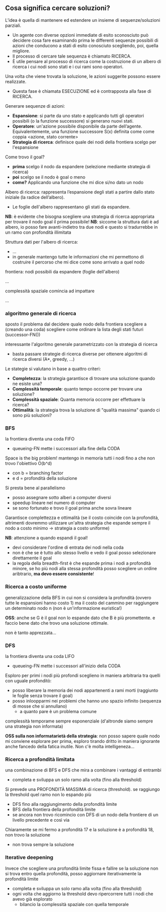 ## Cosa significa cercare soluzioni?
L’idea è quella di mantenere ed estendere un insieme di sequenze/soluzioni parziali.
- Un agente con diverse opzioni immediate di esito sconosciuto può decidere cosa fare esaminando prima le differenti sequenze possibili di azioni che conducono a stati di esito conosciuto scegliendo, poi, quella migliore.
- Il processo di cercare tale sequenza è chiamato RICERCA.
- È utile pensare al processo di ricerca come la costruzione di un albero di ricerca i cui nodi sono stati e i cui rami sono operatori.

Una volta che viene trovata la soluzione, le azioni suggerite possono essere realizzate.
- Questa fase è chiamata ESECUZIONE ed è contrapposta alla fase di RICERCA.

Generare sequenze di azioni:
- **Espansione**: si parte da uno stato e applicando tutti gli operatori possibili (o la funzione successore) si generano nuovi stati. 
- **Operatore**: un'azione possibile disponibile da parte dell’agente. Equivalentemente, una funzione successore S(x) definita come come coppia \<azione, stato corrente>
- **Strategia di ricerca**: definisce quale dei nodi della frontiera scelgo per l'espansione

Come trovo il goal?
- **prima** scelgo il nodo da espandere (selezione mediante strategia di ricerca)
- **poi** scelgo se il nodo è goal o meno
- **come?** Applicando una funzione che mi dice si/no dato un nodo

Albero di ricerca: rappresenta l’espansione degli stati a partire dallo stato iniziale (la radice dell’albero).
- Le foglie dell'albero rappresentano gli stati da espandere.

**NB**: è evidente che bisogna scegliere una strategia di ricerca appropriata per trovare il nodo goal il prima possibile!
**NB**: siccome la struttura dati è ad albero, io posso fare avanti-indietro tra due nodi e questo si tradurrebbe in un ramo con profondità illimitata 






Struttura dati per l'albero di ricerca:
- ...
- in generale mantengo tutte le informazioni che mi permettono di costruire il percorso che mi dice come sono arrivato a quel nodo

frontiera: nodi possibili da espandere (foglie dell'albero)

...

complessità spaziale comincia ad impattare

...

### algoritmo generale di ricerca
sposto il problema dal decidere quale nodo della frontiera scegliere a (creando una coda) scegliere come ordinare la lista degli stati futuri (successor-FN())

interessante l'algoritmo generale parametrizzato con la strategia di ricerca 
- basta passare strategie di ricerca diverse per ottenere algoritmi di ricerca diversi (A*, greedy, ...)



Le stategie si valutano in base a quattro criteri: 
- **Completezza**: la strategia garantisce di trovare una soluzione quando ne esiste una?
- **Complessità temporale**: quanto tempo occorre per trovare una soluzione?
- **Complessità spaziale**: Quanta memoria occorre per effettuare la ricerca?
- **Ottimalità**: la strategia trova la soluzione di "qualità massima" quando ci sono più soluzioni?



### BFS
la frontiera diventa una coda FIFO
- queueing-FN mette i successori alla fine della CODA

Space is the big problem! mantengo in memoria tutti i nodi fino a che non trovo l'obiettivo O(b^d)
- con b = branching factor
- e d = profondità della soluzione

Si presta bene al parallelismo
- posso assegnare sotto alberi a computer diversi
- speedup lineare nel numero di computer
- se sono fortunato e trovo il goal prima anche sovra lineare

Garantisce complettezza e ottimalità (se il costo coincide con la profondità, altrimenti dovremmo utilizzare un'altra strategia che espande sempre il nodo a costo minimo -> strategia a costo uniforme)

**NB**: attenzione a quando espandi il goal!
- devi considerare l'ordine di entrata dei nodi nella coda
- non è che se è tutto allo stesso livello e vedo il goal posso selezionare direttamente il goal
- la regola della breadth-first è che espande prima i nodi a profondità minore, se ho più nodi alla stessa profondità posso scegliere un ordine aribtrario, **ma devo essere consistente**!



### Ricerca a costo uniforme
generalizzazione della BFS in cui non si considera la profondità (ovvero tutte le espansioni hanno costo 1) ma il costo del cammino per raggiungere un determinato nodo n (non è un'informazione euristica!)

**OSS**: anche se G è il goal non lo espande dato che B è più promettente. e faccio bene dato che trovo una soluzione ottimale.

non è tanto apprezzata...





### DFS
la frontiera diventa una coda LIFO
- queueing-FN mette i successori all'inizio della CODA

Esploro per primi i nodi più profondi sceglieno in maniera arbitraria tra quelli con uguale profonditò:
- posso liberare la memoria dei nodi appartenenti a rami morti (raggiunto le foglie senza trovare il goal)
- posso inloopparmi nei problemi che hanno uno spazio infinito (sequenza di mosse che si annullano)
    - a quanto pare è un problema comune

complessità temporame sempre esponenziale (d'altronde siamo sempre una strategia non informata)

**OSS sulla non informatarietà della strategia**: non posso sapere quale nodo mi conviene esplorare per prima, esploro tirando dritto in maniera ignorante anche fancedo della fatica inutile. Non c'è molta intelligeneza...





### Ricerca a profondità limitata
una combinazione di BFS e DFS che mira a combinare i vantaggi di entrambi
- completa e sviluppa un solo ramo alla volta (fino alla threshold)

Si prevede una PROFONDITÀ MASSIMA di ricerca (threshold). se raggiungo la threshold quel ramo non lo espando più
- DFS fino alla raggiungimento della profondità limite
- BFS della frontiera della profondità limite
- se ancora non trovo ricomincio con DFS di un nodo della frontiere di un livello precedente e così via

Chiaramente se mi fermo a profondità 17 e la soluzione è a profondità 18, non trovo la soluzione
- non trova sempre la soluzione



### Iterative deepening
Invece che scegliere una profondità limite fissa e fallire se la soluzione non si trova entro quella profondità, posso aggiornare iterativamente la profondità limite
- completa e sviluppa un solo ramo alla volta (fino alla threshold)
- ogni volta che aggiorno la threshold devo ripercorrere tutti i nodi che avevo già esplorato
    - bilancio la complessità spaziale con quella temporale